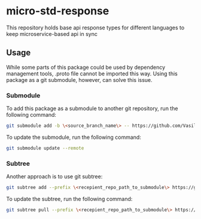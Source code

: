# micro-std-response
This repository holds base api response types for different languages to keep microservice-based api in sync

## Usage
While some parts of this package could be used by dependency management tools, .proto file cannot be imported this way.
Using this package as a git submodule, however, can solve this issue.

### Submodule
To add this package as a submodule to another git repository, run the following command:

```bash
git submodule add -b \<source_branch_name\> -- https://github.com/VasiliyTemniy/micro-std-response.git \<recepient_repo_path_to_submodule\>
```

To update the submodule, run the following command:

```bash
git submodule update --remote
```

### Subtree
Another approach is to use git subtree:

```bash
git subtree add --prefix \<recepient_repo_path_to_submodule\> https://github.com/VasiliyTemniy/micro-std-response.git \<source_branch_name\>
```

To update the subtree, run the following command:

```bash
git subtree pull --prefix \<recepient_repo_path_to_submodule\> https://github.com/VasiliyTemniy/micro-std-response.git \<source_branch_name\>
```